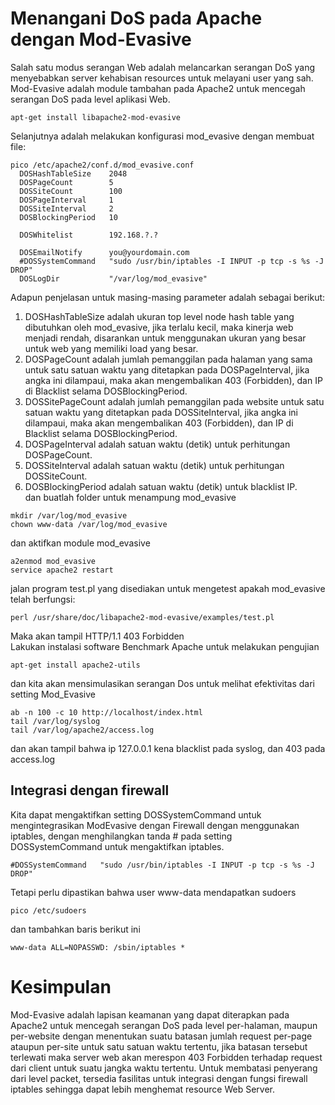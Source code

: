 # Menangani DoS pada Apache dengan Mod-Evasive
Salah satu modus serangan Web adalah melancarkan serangan DoS yang menyebabkan server kehabisan resources untuk melayani user yang sah. Mod-Evasive adalah module tambahan pada Apache2 untuk mencegah serangan DoS pada level aplikasi Web.
```
apt-get install libapache2-mod-evasive
```
Selanjutnya adalah melakukan konfigurasi mod_evasive dengan membuat file:
```
pico /etc/apache2/conf.d/mod_evasive.conf
  DOSHashTableSize    2048
  DOSPageCount        5
  DOSSiteCount        100
  DOSPageInterval     1
  DOSSiteInterval     2
  DOSBlockingPeriod   10
  
  DOSWhitelist        192.168.?.?

  DOSEmailNotify      you@yourdomain.com
  #DOSSystemCommand   "sudo /usr/bin/iptables -I INPUT -p tcp -s %s -J DROP"
  DOSLogDir           "/var/log/mod_evasive"
```
Adapun penjelasan untuk masing-masing parameter adalah sebagai berikut:<br>
1. DOSHashTableSize adalah ukuran top level node hash table yang dibutuhkan oleh mod_evasive, jika terlalu kecil, maka kinerja web menjadi rendah, disarankan untuk menggunakan ukuran yang besar untuk web yang memiliki load yang besar.<br>
2. DOSPageCount adalah jumlah pemanggilan pada halaman yang sama untuk satu satuan waktu yang ditetapkan pada DOSPageInterval, jika angka ini dilampaui, maka akan mengembalikan 403 (Forbidden), dan IP di Blacklist selama DOSBlockingPeriod.<br>
3. DOSSitePageCount adalah jumlah pemanggilan pada website untuk satu satuan waktu yang ditetapkan pada DOSSiteInterval, jika angka ini dilampaui, maka akan mengembalikan 403 (Forbidden), dan IP di Blacklist  selama DOSBlockingPeriod.<br>
4. DOSPageInterval adalah satuan waktu (detik) untuk perhitungan DOSPageCount.<br>
5. DOSSiteInterval adalah satuan waktu (detik) untuk perhitungan DOSSiteCount.<br>
6. DOSBlockingPeriod adalah satuan waktu (detik) untuk blacklist IP.<br>
dan buatlah folder untuk menampung mod_evasive
```
mkdir /var/log/mod_evasive
chown www-data /var/log/mod_evasive
```
dan aktifkan module mod_evasive
```
a2enmod mod_evasive
service apache2 restart
```
jalan program test.pl yang disediakan untuk mengetest apakah mod_evasive telah berfungsi:
```
perl /usr/share/doc/libapache2-mod-evasive/examples/test.pl
```
Maka akan tampil HTTP/1.1 403 Forbidden<br>
Lakukan instalasi software Benchmark Apache untuk melakukan pengujian
```
apt-get install apache2-utils
```
dan kita akan mensimulasikan serangan Dos untuk melihat efektivitas dari setting Mod_Evasive
```
ab -n 100 -c 10 http://localhost/index.html
tail /var/log/syslog
tail /var/log/apache2/access.log
```
dan akan tampil bahwa ip 127.0.0.1 kena blacklist pada syslog, dan 403 pada access.log
## Integrasi dengan firewall
Kita dapat mengaktifkan setting DOSSystemCommand untuk mengintegrasikan ModEvasive dengan Firewall dengan menggunakan iptables, dengan menghilangkan tanda # pada setting DOSSystemCommand untuk mengaktifkan iptables.
```
#DOSSystemCommand   "sudo /usr/bin/iptables -I INPUT -p tcp -s %s -J DROP"
```
Tetapi perlu dipastikan bahwa user www-data mendapatkan sudoers
```
pico /etc/sudoers
```
dan tambahkan baris berikut ini
```
www-data ALL=NOPASSWD: /sbin/iptables *
```
# Kesimpulan
Mod-Evasive adalah lapisan keamanan yang dapat diterapkan pada Apache2 untuk mencegah serangan DoS pada level per-halaman, maupun per-website dengan menentukan suatu batasan jumlah request per-page ataupun per-site untuk satu satuan waktu tertentu, jika batasan tersebut terlewati maka server web akan merespon 403 Forbidden terhadap request dari client untuk suatu jangka waktu tertentu. Untuk membatasi penyerang dari level packet, tersedia fasilitas untuk integrasi dengan fungsi firewall iptables sehingga dapat lebih menghemat resource Web Server.
